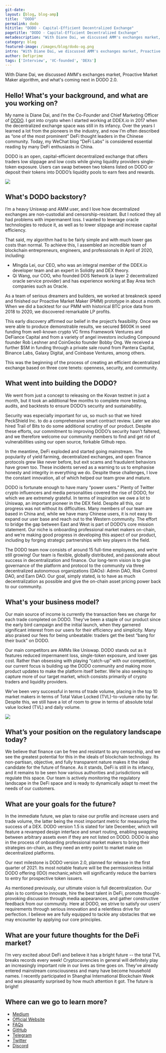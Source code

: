 ```yaml
---
git-date:
layout: [blog, blog-amp]
title:  "DODO"
permalink: dodo
h1title: "DODO - Capital-Efficient Decentralized Exchange"
pagetitle: "DODO - Capital-Efficient Decentralized Exchange"
metadescription: "With Diane Dai, we discussed AMM's exchanges market, Proactive Market Maker algorithm, and what's coming next in DODO 2.0"
category: blog
featured-image: /images/blog/dodo-og.png
intro: "With Diane Dai, we discussed AMM's exchanges market, Proactive Market Maker algorithm, and what's coming next in DODO 2.0"
author: Defiprime
tags: ['Interview', 'VC-founded', 'DEXs']
---
```

With Diane Dai, we discussed AMM's exchanges market, Proactive Market Maker algorithm, and what's coming next in DODO 2.0.

## Hello! What's your background, and what are you working on?

My name is Diane Dai, and I’m the Co-Founder and Chief Marketing Officer of [DODO](https://dodoex.io/). I got into crypto when I started working at DDEX.io in 2017 when the decentralized exchange space was still in its infancy. Over the years I learned a lot from the pioneers in the industry, and now I’m often described as “one of the most prominent” DeFi thought leaders in the Chinese community. Today, my WeChat blog “DeFi Labs” is considered essential reading by many DeFi enthusiasts in China.

DODO is an open, capital-efficient decentralized exchange that offers traders low slippage and low costs while giving liquidity providers single-token exposure. Users can swap between two tokens listed on DODO or deposit their tokens into DODO’s liquidity pools to earn fees and rewards.

![](/images/blog/dodo/dodo-1.jpg)


## What's DODO backstory?

I’m a heavy Uniswap and AMM user, and I love how decentralized exchanges are non-custodial and censorship-resistant. But I noticed they all had problems with impermanent loss. I wanted to leverage oracle technologies to reduce it, as well as to lower slippage and increase capital efficiency.

That said, my algorithm had to be fairly simple and with much lower gas costs than normal. To achieve this, I assembled an incredible team of blockchain entrepreneurs, engineers, and professionals in April of 2020, including:

*   MIngda Lei, our CEO, who was an integral member of the DDEX.io developer team and an expert in Solidity and DEX theory.
*   Qi Wang, our COO, who founded DOS Network (a layer 2 decentralized oracle service provider) and has experience working at Bay Area tech companies such as Oracle.

As a team of serious dreamers and builders, we worked at breakneck speed and finished our Proactive Market Maker (PMM) prototype in about a month. When we did a backtest for our PMM with historical BTC price data from 2018 to 2020, we discovered remarkable LP profits.

This early discovery affirmed our belief in the project’s feasibility. Once we were able to produce demonstrable results, we secured $600K in seed funding from well-known crypto VC firms Framework Ventures and DeFiance Capital and from a variety of angel investors including Compound founder Rob Leshner and CoinGecko founder Bobby Ong. We received a further $5M in funding through a private sale round from Pantera Capital, Binance Labs, Galaxy Digital, and Coinbase Ventures, among others.

This was the beginning of the process of creating an efficient decentralized exchange based on three core tenets: openness, security, and community.


## What went into building the DODO?

We went from just a concept to releasing on the Kovan testnet in just a month, but it took an additional few months to complete more testing, audits, and backtests to ensure DODO’s security and sustainability.

Security was especially important for us, so much so that we hired PeckShield Inc. to do a comprehensive smart contract review. Later we also hired Trail of Bits to do some additional scrutiny of our product. Despite these efforts, our commitment to improving DODO’s security hasn’t faltered, and we therefore welcome our community members to find and get rid of vulnerabilities using our open source, forkable Github repo.

In the meantime, DeFi exploded and started going mainstream. The popularity of yield farming, decentralized exchanges, and open finance protocols grew like never before, but exit scams and fraudulent behaviors have grown too. These incidents served as a warning to us to emphasise honesty and integrity in everything we do. Despite these challenges, I love the constant innovation, all of which helped our team grow and mature.

DODO is fortunate enough to have many “power users.” Plenty of Twitter crypto influencers and media personalities covered the rise of DODO, for which we are extremely grateful. In terms of inspiration we owe a lot to Uniswap, an important pioneer in the DEX field. Despite all this, our progress was not without its difficulties. Many members of our team are based in China and, while we have many Chinese users, it is not easy to expand our user base and reach out to the Western community. The effort to bridge the gap between East and West is part of DODO’s core mission statement. Our niche is onboarding professional market makers on-chain, and we’re making good progress in developing this aspect of our product, including by forging strategic partnerships with key players in the field.

The DODO team now consists of around 15 full-time employees, and we’re still growing! Our team is flexible, globally distributed, and passionate about success in decentralization and finance. Our long-term vision is to give governance of the platform and protocol to the community via three decentralized autonomous organizations (DAOs): Admin DAO, Risk Control DAO, and Earn DAO. Our goal, simply stated, is to have as much decentralization as possible and give the on-chain asset pricing power back to our community.


## What's your business model?

Our main source of income is currently the transaction fees we charge for each trade completed on DODO. They’ve been a staple of our product since the early bird campaign and the initial launch, when they garnered significant interest from our users for their efficiency and simplicity. Many also praised our fees for being unbeatable: traders get the best “bang for their buck” on DODO.

Our main competitors are AMMs like Uniswap. DODO stands out as it features reduced impermanent loss, single-token exposure, and lower gas cost. Rather than obsessing with playing “catch-up” with our competition, our current focus is building up the DODO community and making more product updates to make the platform itself better. We’re also seeking to capture more of our target market, which consists primarily of crypto traders and liquidity providers.

We’ve been very successful in terms of trade volume, placing in the top 10 market makers in terms of Total Value Locked (TVL)-to-volume ratio by far. Despite this, we still have a lot of room to grow in terms of absolute total value locked (TVL) and daily volume.

![](/images/blog/dodo/dodo-2.jpg)

## What’s your position on the regulatory landscape today?

We believe that finance can be free and resistant to any censorship, and we see the greatest potential for this in the ideals of blockchain technology. Its non-partisan, objective, and fully transparent nature makes it the ideal candidate for the future of finance. As it stands, DeFi is still in its infancy, and it remains to be seen how various authorities and jurisdictions will regulate this space. Our team is actively monitoring the regulatory landscape in the DeFi space and is ready to dynamically adapt to meet the needs of our customers.


## What are your goals for the future?

In the immediate future, we plan to raise our profile and increase users and trade volume, the latter being the most important metric for measuring the success of a DEX. DODO version 1.5 is slated for late December, which will feature a revamped design interface and smart routing, enabling swapping between arbitrary assets even if they are not listed on DODO. DODO is also in the process of onboarding professional market makers to bring their strategies on-chain, as they need an entry point to market make on decentralized platforms.

Our next milestone is DODO version 2.0, planned for release in the first quarter of 2021. Its most notable feature will be the permissionless initial DODO offering (IDO) mechanic,which will significantly reduce the barriers to entry for prospective token issuers.

As mentioned previously, our ultimate vision is full decentralization. Our plan is to continue to innovate, hire the best talent in DeFi, promote thought-provoking discussion through media appearances, and gather constructive feedback from our community. Here at DODO, we strive to satisfy our users’ requirements through serious innovation and a relentless drive for perfection. I believe we are fully equipped to tackle any obstacles that we may encounter by applying our core principles.


## What are your future thoughts for the DeFi market?

I’m very excited about DeFi and believe it has a bright future -- the total TVL breaks records every week! Cryptocurrencies in general will definitely play an increasingly important role in our lives as time goes on. They’ve already entered mainstream consciousness and many have become household names. I recently participated in Shanghai International Blockchain Week and was pleasantly surprised by how much attention it got. The future is bright!


## Where can we go to learn more?

- [Medium](https://medium.com/dodoex)
- [Official Website](https://dodoex.io/)
- [FAQs](https://dodoex.github.io/docs/docs/)
- [GitHub](https://github.com/DODOEX)
- [Telegram](https://t.me/dodoex_official)
- [Twitter](https://twitter.com/BreederDodo)
- [Discord](https://discord.gg/tyKReUK)
